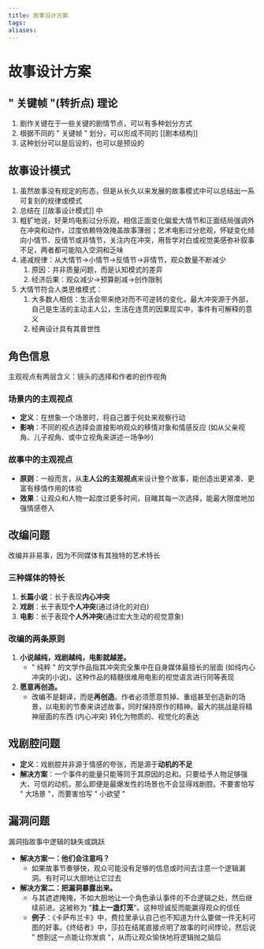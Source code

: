 ```yaml
---
title: 故事设计方案
tags: 
aliases:
---
```


# 故事设计方案

## " 关键帧 "(转折点) 理论

1. 剧作关键在于一些关键的剧情节点，可以有多种划分方式
2. 根据不同的 " 关键帧 " 划分，可以形成不同的 [[剧本结构\]]
3. 这种划分可以是后设的，也可以是预设的

## 故事设计模式

1. 虽然故事没有规定的形态，但是从长久以来发展的故事模式中可以总结出一系可复刻的规律或模式
2. 总结在 [[故事设计模式\]] 中
3. 粗犷地说，好莱坞电影过分乐观，相信正面变化偏爱大情节和正面结局强调外在冲突和动作，过度依赖特效掩盖故事薄弱；艺术电影过分悲观，怀疑变化倾向小情节、反情节或非情节，关注内在冲突，用哲学对白或视觉美感弥补叙事不足，两者都可能陷入空洞和乏味
4. 递减规律：从大情节→小情节→反情节→非情节，观众数量不断减少
	1. 原因：并非质量问题，而是认知模式的差异
	2. 经济后果：观众减少→预算削减→创作限制
5. 大情节符合人类思维模式：
	1. 大多数人相信：生活会带来绝对而不可逆转的变化，最大冲突源于外部，自己是生活的主动主人公，生活在连贯的因果现实中，事件有可解释的意义
	2. 经典设计具有其普世性

## 角色信息

主观视点有两层含义：镜头的选择和作者的创作视角

### 场景内的主观视点

- **定义**：在想象一个场景时，将自己置于何处来观察行动
- **影响**：不同的视点选择会直接影响观众的移情对象和情感反应 (如从父亲视角、儿子视角、或中立视角来讲述一场争吵)

### 故事中的主观视点

- **原则**：一般而言，从**主人公的主观视点**来设计整个故事，能创造出更紧凑、更富有移情作用的体验
- **效果**：让观众和人物一起度过更多时间，目睹其每一次选择，能最大限度地加强情感卷入

## 改编问题

改编并非易事，因为不同媒体有其独特的艺术特长

### 三种媒体的特长

1. **长篇小说**：长于表现**内心冲突**
2. **戏剧**：长于表现**个人冲突**(通过诗化的对白)
3. **电影**：长于表现**个人外冲突**(通过宏大生动的视觉意象)

### 改编的两条原则

1. **小说越纯，戏剧越纯，电影就越差。**
    - " 纯粹 " 的文学作品指其冲突完全集中在自身媒体最擅长的层面 (如纯内心冲突的小说)。这种作品的精髓很难用电影的视觉语言进行同等表现
2. **愿意再创造。**
    - 改编不是翻译，而是**再创造**。作者必须愿意剪掉、重组甚至创造新的场景，以电影的节奏来讲述故事，同时保持原作的精神。最大的挑战是将精神层面的东西 (内心冲突) 转化为物质的、视觉化的表达

## 戏剧腔问题

- **定义**：戏剧腔并非源于情感的夸张，而是源于**动机的不足**
- **解决方案**：一个事件的能量只能等同于其原因的总和。只要给予人物足够强大、可信的动机，那么即便是最爆发性的场景也不会显得戏剧腔。不要害怕写 " 大场景 "，而要害怕写 " 小欲望 "

## 漏洞问题

漏洞指故事中逻辑的缺失或跳跃

- **解决方案一：他们会注意吗？**
    - 如果故事节奏够快，观众可能没有足够的信息或时间去注意一个逻辑漏洞。有时可以大胆地让它过去
- **解决方案二：把漏洞暴露出来。**
    - 与其遮遮掩掩，不如大胆地让一个角色承认事件的不合逻辑之处，然后继续前进。这被称为 "**挂上一盏灯笼**"。这种坦诚反而能赢得观众的信任
    - **例子**：《卡萨布兰卡》中，费拉里承认自己也不知道为什么要做一件无利可图的好事。《终结者》中，莎拉在结尾直接点明了故事的时间悖论，然后说 " 想到这一点能让你发疯 "，从而让观众愉快地将逻辑抛之脑后